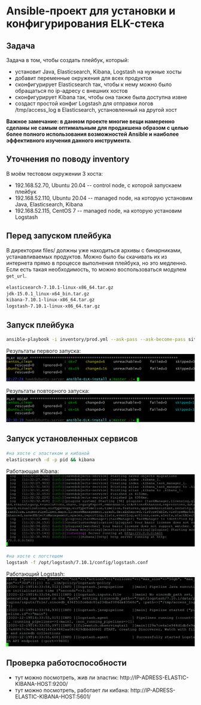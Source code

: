 # Ansible-проект для установки и конфигурирования ELK-стека

## Задача
Задача в том, чтобы создать плейбук, который:
* установит Java, Elasticsearch, Kibana, Logstash на нужные хосты
* добавит переменные окружения для всех продуктов
* сконфигурирует Elasticsearch так, чтобы к нему можно было обращаться по ip-адресу с внешних хостов
* сконфигурирует Kibana так, чтобы она также была доступна извне
* создаст простой конфиг Logstash для отправки логов /tmp/access_log в Elasticsearch, установленный на другой хост

**Важное замечание: в данном проекте многие вещи намеренно сделаны не самым оптимальным для продакшена образом с целью более полного использования возможностей Ansible и наиболее эффективного изучения данного инструмента.**

## Уточнения по поводу inventory
В моём тестовом окружении 3 хоста:
* 192.168.52.70, Ubuntu 20.04 -- control node, с которой запускаем плейбук
* 192.168.52.110, Ubuntu 20.04 -- managed node, на которую установим Java, Elasticsearch, Kibana
* 192.168.52.115, CentOS 7 -- managed node, на которую установим Logstash

## Перед запуском плейбука
В директории files/ должны уже находиться архивы с бинарниками, устанавливаемых продуктов.
Можно было бы скачивать их из интернета прямо в процессе выполнения плейбука, но это медленно. Если есть такая необходимость, то можно воспользоваться модулем `get_url`.

```bash
elasticsearch-7.10.1-linux-x86_64.tar.gz
jdk-15.0.1_linux-x64_bin.tar.gz
kibana-7.10.1-linux-x86_64.tar.gz
logstash-7.10.1-linux-x86_64.tar.gz
```

## Запуск плейбука

```bash
ansible-playbook -i inventory/prod.yml --ask-pass --ask-become-pass site.yml
```
Результаты первого запуска:
![Результаты первого запуска](https://raw.githubusercontent.com/OlegAnanyev/ansible-ELK-install/master/screenshots/first_run.png)

Результаты повторного запуска:
![Результаты повторного запуска](https://raw.githubusercontent.com/OlegAnanyev/ansible-ELK-install/master/screenshots/second_run.png)

## Запуск установленных сервисов

```bash
#на хосте с эластиком и кибаной
elasticsearch -d -p pid && kibana
```
Работающая Kibana:
![Работающая Kibana](https://raw.githubusercontent.com/OlegAnanyev/ansible-ELK-install/master/screenshots/kibana_running.png)

```bash
#на хосте с логстешем
logstash -f /opt/logstash/7.10.1/config/logstash.conf
```

Работающий Logstash:
![Работающий Logstash](https://raw.githubusercontent.com/OlegAnanyev/ansible-ELK-install/master/screenshots/logstash_running.png)

## Проверка работоспособности
* тут можно посмотреть, жив ли эластик: http://IP-ADRESS-ELASTIC-KIBANA-HOST:9200/
* тут можно посмотреть, работает ли кибана: http://IP-ADRESS-ELASTIC-KIBANA-HOST:5601/
